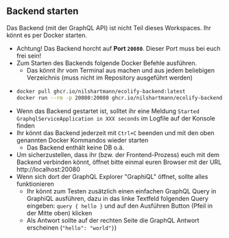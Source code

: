 ## Backend starten

Das Backend (mit der GraphQL API) ist nicht Teil dieses Workspaces. Ihr könnt es per Docker starten.

- Achtung! Das Backend horcht auf **Port `20080`**. Dieser Port muss bei euch frei sein!
- Zum Starten des Backends folgende Docker Befehle ausführen. 
  - Das könnt ihr vom Terminal aus machen und aus jedem beliebigen Verzeichnis (muss nicht im Repository ausgeführt werden)
- ```bash
  docker pull ghcr.io/nilshartmann/ecolify-backend:latest 
  docker run --rm -p 20080:20080 ghcr.io/nilshartmann/ecolify-backend:latest
  ```
- Wenn das Backend gestartet ist, solltet ihr eine Meldung `Started GraphqlServiceApplication in XXX seconds` im Logfile auf der Konsole finden
- Ihr könnt das Backend jederzeit mit `Ctrl+C` beenden und mit den oben genannten Docker Kommandos wieder starten
  - Das Backend enthält keine DB o.ä.
- Um sicherzustellen, dass ihr (bzw. der Frontend-Prozess) euch mit dem Backend verbinden könnt, öffnet bitte einmal euren Browser mit der URL http://localhost:20080
- Wenn sich dort der GraphQL Explorer "GraphiQL" öffnet, sollte alles funktionieren
  - Ihr könnt zum Testen zusätzlich einen einfachen GraphQL Query in GraphiQL ausführen, dazu in das linke Textfeld folgenden Query eingeben: `query { hello }` und auf den Ausführen Button (Pfeil in der Mitte oben) klicken
  - Als Antwort sollte auf der rechten Seite die GraphQL Antwort erscheinen (`"hello": "world"}`)